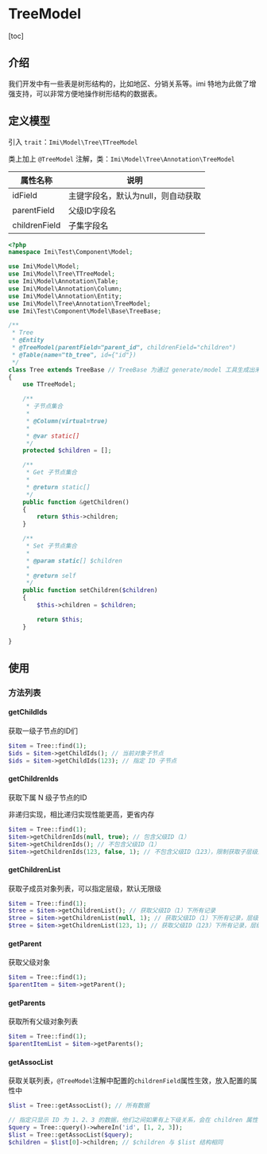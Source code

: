 # TreeModel

[toc]

## 介绍

我们开发中有一些表是树形结构的，比如地区、分销关系等。imi 特地为此做了增强支持，可以非常方便地操作树形结构的数据表。

## 定义模型

引入 `trait`：`Imi\Model\Tree\TTreeModel`

类上加上 `@TreeModel` 注解，类：`Imi\Model\Tree\Annotation\TreeModel`

| 属性名称 | 说明 |
| ------------ | ------------ |
| idField | 主键字段名，默认为null，则自动获取 |
| parentField | 父级ID字段名 |
| childrenField | 子集字段名 |

```php
<?php
namespace Imi\Test\Component\Model;

use Imi\Model\Model;
use Imi\Model\Tree\TTreeModel;
use Imi\Model\Annotation\Table;
use Imi\Model\Annotation\Column;
use Imi\Model\Annotation\Entity;
use Imi\Model\Tree\Annotation\TreeModel;
use Imi\Test\Component\Model\Base\TreeBase;

/**
 * Tree
 * @Entity
 * @TreeModel(parentField="parent_id", childrenField="children")
 * @Table(name="tb_tree", id={"id"})
 */
class Tree extends TreeBase // TreeBase 为通过 generate/model 工具生成出来的基类
{
    use TTreeModel;

    /**
     * 子节点集合
     * 
     * @Column(virtual=true)
     *
     * @var static[]
     */
    protected $children = [];

    /**
     * Get 子节点集合
     *
     * @return static[]
     */ 
    public function &getChildren()
    {
        return $this->children;
    }

    /**
     * Set 子节点集合
     *
     * @param static[] $children
     *
     * @return self
     */ 
    public function setChildren($children)
    {
        $this->children = $children;

        return $this;
    }

}
```

## 使用

### 方法列表

#### getChildIds

获取一级子节点的ID们

```php
$item = Tree::find(1);
$ids = $item->getChildIds(); // 当前对象子节点
$ids = $item->getChildIds(123); // 指定 ID 子节点
```

#### getChildrenIds

获取下属 N 级子节点的ID

非递归实现，相比递归实现性能更高，更省内存

```php
$item = Tree::find(1);
$item->getChildrenIds(null, true); // 包含父级ID（1）
$item->getChildrenIds(); // 不包含父级ID（1）
$item->getChildrenIds(123, false, 1); // 不包含父级ID（123），限制获取子层级为1级
```

#### getChildrenList

获取子成员对象列表，可以指定层级，默认无限级

```php
$item = Tree::find(1);
$tree = $item->getChildrenList(); // 获取父级ID（1）下所有记录
$tree = $item->getChildrenList(null, 1); // 获取父级ID（1）下所有记录，层级1级
$tree = $item->getChildrenList(123, 1); // 获取父级ID（123）下所有记录，层级1级

```

#### getParent

获取父级对象

```php
$item = Tree::find(1);
$parentItem = $item->getParent();
```

#### getParents

获取所有父级对象列表

```php
$item = Tree::find(1);
$parentItemList = $item->getParents();
```

#### getAssocList

获取关联列表，`@TreeModel`注解中配置的`childrenField`属性生效，放入配置的属性中

```php
$list = Tree::getAssocList(); // 所有数据

// 指定只显示 ID 为 1、2、3 的数据，他们之间如果有上下级关系，会在 children 属性中体现
$query = Tree::query()->whereIn('id', [1, 2, 3]);
$list = Tree::getAssocList($query);
$children = $list[0]->children; // $children 与 $list 结构相同
```
